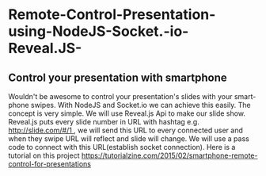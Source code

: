 # Remote-Control-Presentation-using-NodeJS-Socket.-io-Reveal.JS-
## Control your presentation with smartphone

Wouldn't be awesome to control your presentation's slides with your smart-phone swipes. 
With NodeJS and Socket.io we can achieve this easily. 
The concept is very simple. We will use Reveal.js Api to make our slide show. Reveal.js puts every slide number in URL with hashtag e.g. http://slide.com/#/1 , we will send this URL to every connected user and when they swipe URL will reflect and slide will change. We will use a pass code to connect with this URL(establish socket connection).
Here is a tutorial on this project https://tutorialzine.com/2015/02/smartphone-remote-control-for-presentations
